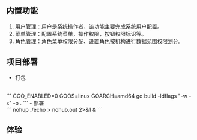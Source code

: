 ## 内置功能

1.  用户管理：用户是系统操作者，该功能主要完成系统用户配置。
4.  菜单管理：配置系统菜单，操作权限，按钮权限标识等。
5.  角色管理：角色菜单权限分配、设置角色按机构进行数据范围权限划分。


## 项目部署

- 打包 
<br>
  ```
  CGO_ENABLED=0 GOOS=linux GOARCH=amd64 go build -ldflags "-w -s" -o .
  ```
- 部署
  <br>
  ```
  nohup ./echo > nohub.out 2>&1 &
  ```


## 体验

